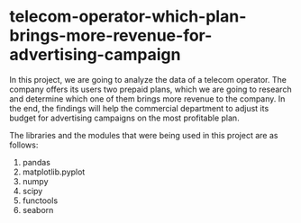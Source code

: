 # telecom-operator-which-plan-brings-more-revenue-for-advertising-campaign
In this project, we are going to analyze the data of a telecom operator. The company offers its users two prepaid plans, which we are going to research and determine which one of them brings more revenue to the company. In the end, the findings will help the commercial department to adjust its budget for advertising campaigns on the most profitable plan.

The libraries and the modules that were being used in this project are as follows:
1. pandas
2. matplotlib.pyplot
3. numpy
4. scipy
5. functools
6. seaborn
